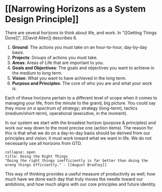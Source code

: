 # [[Narrowing Horizons as a System Design Principle]]

There are several horizons to think about life, and work. In "[[Getting Things Done]]", [[David Allen]] describes 6. 

1. **Ground**: The actions you must take on an hour-to-hour, day-by-day basis.
2. **Projects**: Groups of actions you must take.
3. **Areas**: Areas of Life that are important to you.
4. **Goals and Objectives**: The goals and objectives you want to achieve in the medium to long term.
5. **Vision**: What you want to have achieved in the long term.
6. **Purpose and Principles**: The core of who you are and what your work is.

Each of these horizons pertain to a different level of scope when it comes to managing your life, from the minute to the grand, big picture. You could say they *move on a spectrum of strategy*; strategy (long-term), tactics (medium/short-term), operational (executive, in the moment).

In our system we start with the broadest horizon (purpose & principles) and work our way down to the most precise one (action items). The reason for this is that what we do on a day-to-day basis should be derived from our principles and vision; it must work toward what we want in life. We do not necessarily use all horizons from GTD.

```ad-quote
collapse: open
title: Doing the Right Things
"Doing the right things inefficiently is far better than doing the wrong things efficiently." - [[August Bradley]]
```

This way of thinking provides a useful measure of productivity as well; how much have we done each day that truly moves the needle toward our ambitions, and how much aligns with our core principles and future identity.